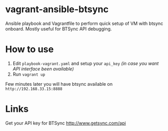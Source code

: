 vagrant-ansible-btsync
==============

Ansible playbook and Vagrantfile to perform quick setup of VM with btsync onboard.
Mostly useful for BTSync API debugging.

How to use
==============

1. Edit `playbook-vagrant.yaml` and setup your `api_key` *(in case you want API interface been available)*
2. Run `vagrant up`

Few minutes later you will have btsync available on `http://192.168.33.15:8888`

Links
==============
Get your API key for BTSync http://www.getsync.com/api


